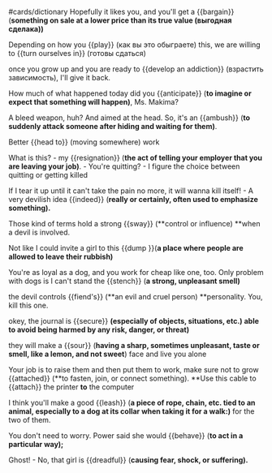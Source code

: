 #cards/dictionary 
Hopefully it likes you, and you'll get a {{bargain}} (**something on sale at a lower price than its true value (выгодная сделака))** 

Depending on how you {{play}} (как вы это обыграете) this, we are willing to {{turn ourselves in}} (готовы сдаться)

once you grow up and you are ready to {{develop an addiction}} (взрастить зависимость), I'll give it back.

How much of what happened today did you {{anticipate}} (**to imagine or expect that something will happen)**, Ms. Makima? <!--SR:!2024-01-18,9,276-->

A bleed weapon, huh? And aimed at the head. So, it's an {{ambush}} (**to suddenly attack someone after hiding and waiting for them)**. <!--SR:!2024-02-04,24,270-->

Better {{head to}} (moving somewhere) work <!--SR:!2024-01-28,24,270-->

What is this? - my {{resignation}} (**the act of telling your employer that you are leaving your job)**. - You're quitting? - I figure the choice between quitting or getting killed <!--SR:!2024-01-26,12,278-->

If I tear it up until it can't take the pain no more, it will wanna kill itself! - A very devilish idea {{indeed}} (**really or certainly, often used to emphasize something).** <!--SR:!2024-02-01,18,256--> 

Those kind of terms hold a strong {{sway}} (**control or influence) **when a devil is involved.

Not like I could invite a girl to this {{dump }}(**a place where people are allowed to leave their rubbish)** <!--SR:!2024-01-24,10,278--> 

You're as loyal as a dog, and you work for cheap like one, too. Only problem with dogs is I can't stand the {{stench}} (**a strong, unpleasant smell)** 

the devil controls {{fiend's}} (**an evil and cruel person) **personality. You, kill this one.

okey, the journal is {{secure}} **(especially of objects, situations, etc.) able to avoid being harmed by any risk, danger, or threat)** 

they will make a {{sour}} (**having a sharp, sometimes unpleasant, taste or smell, like a lemon, and not sweet**) face and live you alone

Your job is to raise them and then put them to work, make sure not to grow {{attached}} (**to fasten, join, or connect something). **Use this cable to {{attach}} the printer **to** the computer <!--SR:!2024-02-02,21,272!2000-01-01,1,250--> 

I think you'll make a good {{leash}} (**a piece of rope, chain, etc. tied to an animal, especially to a dog at its collar when taking it for a walk:)** for the two of them. <!--SR:!2024-02-02,23,270-->

You don't need to worry. Power said she would {{behave}} (**to act in a particular way);**

Ghost! - No, that girl is {{dreadful}} (**causing fear, shock, or suffering).** <!--SR:!2024-02-13,27,276!2000-01-01,1,250-->